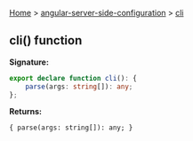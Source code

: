 [Home](./index) &gt; [angular-server-side-configuration](./angular-server-side-configuration.md) &gt; [cli](./angular-server-side-configuration.cli.md)

## cli() function


<b>Signature:</b>

```typescript
export declare function cli(): {
    parse(args: string[]): any;
};
```
<b>Returns:</b>

`{
    parse(args: string[]): any;
}`

